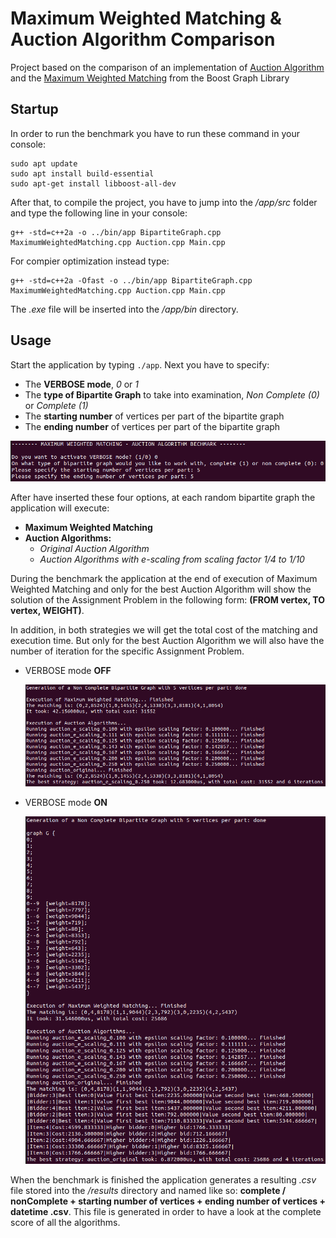 
# Maximum Weighted Matching & Auction Algorithm Comparison 
Project based on the comparison of an implementation of [Auction Algorithm](https://web.mit.edu/dimitrib/www/Auction_Trans.pdf) and the [Maximum Weighted Matching](https://www.boost.org/doc/libs/1_79_0/libs/graph/doc/maximum_weighted_matching.html) from the Boost Graph Library

## Startup
In order to run the benchmark you have to run these command in your console:
```
sudo apt update
sudo apt install build-essential
sudo apt-get install libboost-all-dev
```

After that, to compile the project, you have to jump into the */app/src* folder and type the following line in your console:

```
g++ -std=c++2a -o ../bin/app BipartiteGraph.cpp MaximumWeightedMatching.cpp Auction.cpp Main.cpp
```

For compier optimization instead type:
```
g++ -std=c++2a -Ofast -o ../bin/app BipartiteGraph.cpp MaximumWeightedMatching.cpp Auction.cpp Main.cpp
```

The *.exe* file will be inserted into the */app/bin* directory.

## Usage
Start the application by typing ```./app```. Next you have to specify:
* The **VERBOSE mode**, _0_ or _1_
* The **type of Bipartite Graph** to take into examination,   _Non Complete (0)_ or _Complete (1)_
* The **starting number** of vertices per part of the bipartite graph
* The **ending number** of vertices per part of the bipartite graph


![](screenshots/console_1.png)

After have inserted these four options, at each random bipartite graph the application will execute:
* **Maximum Weighted Matching**
* **Auction Algorithms:**
	* _Original Auction Algorithm_
	* _Auction Algorithms with e-scaling from scaling factor 1/4 to 1/10_

During the benchmark the application at the end of execution of Maximum Weighted Matching and only for the best Auction Algorithm will show the solution of the Assignment Problem in the following form: **(FROM vertex, TO vertex, WEIGHT)**.

In addition, in both strategies we will get the total cost of the matching and execution time. But only for the best Auction Algorithm we will also have the number of iteration for the specific Assignment Problem.


* VERBOSE mode **OFF**

	![](screenshots/console_2.png)

* VERBOSE mode **ON**

	![](screenshots/console_3.png)

When the benchmark is finished the application generates a resulting *.csv* file stored into the */results* directory and named like so: **complete / nonComplete + starting number of vertices + ending number of vertices + datetime .csv**. This file is generated in order to have a look at the complete score of all the algorithms.
